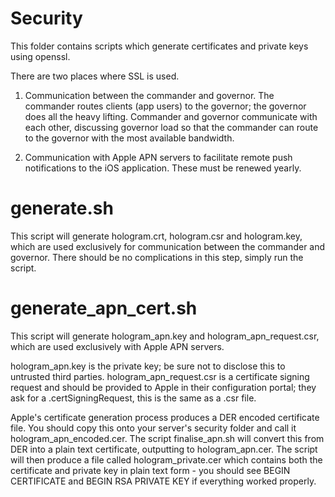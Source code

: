 # Security
This folder contains scripts which generate certificates and private keys using openssl.

There are two places where SSL is used.
1. Communication between the commander and governor. The commander routes clients (app users) to the governor; the governor does all the heavy lifting. Commander and governor communicate with each other, discussing governor load so that the commander can route to the governor with the most available bandwidth.

2. Communication with Apple APN servers to facilitate remote push notifications to the iOS application. These must be renewed yearly.

# generate.sh
This script will generate hologram.crt, hologram.csr and hologram.key, which are used exclusively for communication between the commander and governor. There should be no complications in this step, simply run the script.

# generate_apn_cert.sh
This script will generate hologram_apn.key and hologram_apn_request.csr, which are used exclusively with Apple APN servers.

hologram_apn.key is the private key; be sure not to disclose this to untrusted third parties. hologram_apn_request.csr is a certificate signing request and should be provided to Apple in their configuration portal; they ask for a .certSigningRequest, this is the same as a .csr file.

Apple's certificate generation process produces a DER encoded certificate file. You should copy this onto your server's security folder and call it hologram_apn_encoded.cer. The script finalise_apn.sh will convert this from DER into a plain text certificate, outputting to hologram_apn.cer. The script will then produce a file called hologram_private.cer which contains both the certificate and private key in plain text form - you should see BEGIN CERTIFICATE and BEGIN RSA PRIVATE KEY if everything worked properly.

